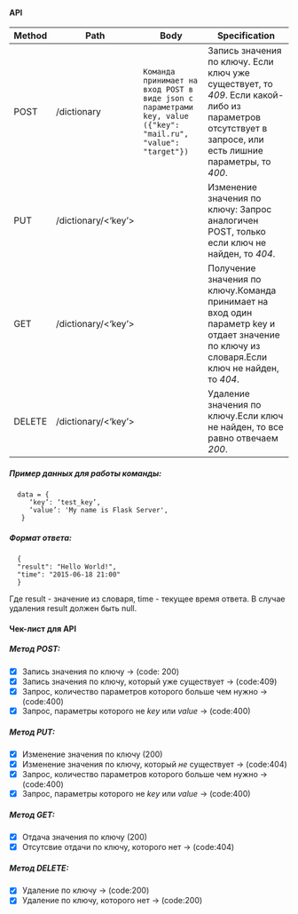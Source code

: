 #### API
 Method | Path | Body  | Specification
--- | --- | --- | --- 
 POST |/dictionary | ```Команда принимает на вход POST в виде json с параметрами key, value ({"key": "mail.ru", "value": "target"}) ``` | Запись значения по ключу. Если ключ уже существует, то *409*. Если какой-либо из параметров отсутствует в запросе, или есть лишние параметры, то *400*.
PUT |  /dictionary/<‘key’> |  | Изменение значения по ключу: Запрос аналогичен POST, только если ключ не найден, то *404*.
GET | /dictionary/<‘key’> |  | Получение значения по ключу.Команда принимает на вход один параметр key и отдает значение по ключу из словаря.Если ключ не найден, то *404*. 
DELETE | /dictionary/<‘key’> | | Удаление значения по ключу.Если ключ не найден, то все равно отвечаем *200*.


##### Пример данных для работы команды:
```
  data = {
     ‘key’: ‘test_key’,
     ‘value’: 'My name is Flask Server',
   }  
```   
   

 ##### Формат ответа:
 ```
   {
   "result": "Hello World!",
   "time": "2015-06-18 21:00"
   }
   ```
   Где result - значение из словаря, time - текущее время ответа.
   В случае удаления result должен быть null.

#### Чек-лист для API
##### Метод POST:
- [x] Запись значения по ключу -> (code: 200)
- [x] Запись значения по ключу, который уже существует -> (code:409)
- [x] Запрос, количество параметров которого больше чем нужно -> (code:400)
- [x] Запрос, параметры которого не *key* или *value* -> (code:400)

##### Метод PUT:
- [x] Изменение значения по ключу (200)
- [x] Изменение значения по ключу, который *не* существует -> (code:404)
- [x] Запрос, количество параметров которого больше чем нужно -> (code:400)
- [x] Запрос, параметры которого не *key* или *value* -> (code:400)

##### Метод GET:
- [x] Отдача  значения по ключу (200)
- [x] Отсутсвие отдачи по ключу, которого нет -> (code:404)

##### Метод DELETE:
- [x] Удаление по ключу -> (code:200)
- [x] Удаление по ключу, которого нет -> (code:200)
